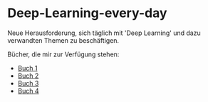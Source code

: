 # Deep-Learning-every-day

Neue Herausforderung, sich täglich mit 'Deep Learning' und dazu verwandten Themen zu beschäftigen.

Bücher, die mir zur Verfügung stehen:
* [Buch 1](./Buch1.md)
* [Buch 2](./Buch2.md)
* [Buch 3](./Buch3.md)
* [Buch 4](./Buch4.md)
